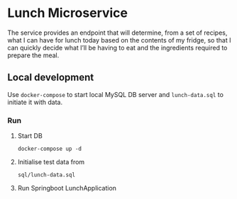 # Lunch Microservice

The service provides an endpoint that will determine, from a set of recipes, what I can have for lunch today based on the contents of my fridge, so that I can quickly decide what I’ll be having to eat and the ingredients required to prepare the meal.

## Local development

Use `docker-compose` to start local MySQL DB server and `lunch-data.sql` to initiate it with data.  

### Run

1. Start DB
    ```
    docker-compose up -d
    ```
1. Initialise test data from
    ```
   sql/lunch-data.sql
   ```
1. Run Springboot LunchApplication

